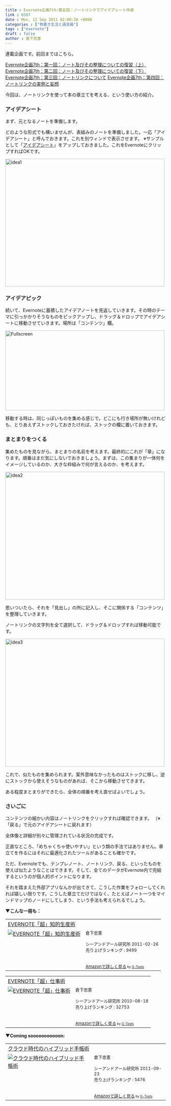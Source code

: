 ```yaml
---
title : Evernote企画7th:第五回：ノートリンクでアイデアシート作成
link : 6507
date : Mon, 12 Sep 2011 02:00:26 +0000
categories : ["物書き生活と道具箱"]
tags : ["evernote"]
draft : false
author : 倉下忠憲
---
```


連載企画です。前回まではこちら。

<a href="https://rashita.net/blog/?p=6485">Evernote企画7th：第一回：ノート及びその整理についての復習（上）</a>
<a href="https://rashita.net/blog/?p=6488">Evernote企画7th：第二回：ノート及びその整理についての復習（下）</a>
<a href="https://rashita.net/blog/?p=6493">Evernote企画7th：第三回：ノートリンクについて</a>
<a href="https://rashita.net/blog/?p=6496">Evernote企画7th：第四回：ノートリンクの実例と妄想</a>

今回は、ノートリンクを使って本の章立てを考える、という使い方の紹介。

<h3>アイデアシート</h3>
まず、元となるノートを準備します。

どのような形式でも構いませんが、表組みのノートを準備しました。一応「アイデアシート」と呼んでおきます。これを別ウィンドで表示させます。
※サンプルとして「<a href="http://dl.dropbox.com/u/554861/ideaNote3.html">アイデアシート</a>」をアップしておきました。これをEvernoteにクリップすればOKです。

<a href="https://rashita.net/blog/wp-content/uploads/2011/09/idea1.jpg"><img src="https://rashita.net/blog/wp-content/uploads/2011/09/idea1-1024x810.jpg" alt="idea1" title="idea1" width="500" height="400" class="alignnone size-large wp-image-6514" /></a>

<h3>アイデアピック</h3>
続いて、Evernoteに蓄積したアイデアノートを見返していきます。その時のテーマに引っかかりそうなものをピックアップし、ドラッグ＆ドロップでアイデアシートに移動させていきます。場所は「コンテンツ」欄。

<a href="https://rashita.net/blog/wp-content/uploads/2011/09/Fullscreen.jpg"><img src="https://rashita.net/blog/wp-content/uploads/2011/09/Fullscreen-1024x575.jpg" alt="Fullscreen" title="Fullscreen" width="500" height="250" class="alignnone size-large wp-image-6510" /></a>

移動する時は、同じっぽいものを集める感じで。どこにも行き場所が無いけれども、とりあえずストックしておきたければ、ストックの欄に置いておきます。


<h3>まとまりをつくる</h3>
集めたものを見ながら、まとまりの名前を考えます。最終的にこれが「章」になります。順番はまだ気にしないでおきましょう。まずは、この集まりが一体何をイメージしているのか、大きな枠組みで何が言えるのか、を考えます。

<a href="https://rashita.net/blog/wp-content/uploads/2011/09/idea2.jpg"><img src="https://rashita.net/blog/wp-content/uploads/2011/09/idea2-1024x810.jpg" alt="idea2" title="idea2" width="500" height="400" class="alignnone size-large wp-image-6515" /></a>

思いついたら、それを「見出し」の所に記入し、そこに関係する「コンテンツ」を整理していきます。

ノートリンクの文字列を全て選択して、ドラッグ＆ドロップすれば移動可能です。

<a href="https://rashita.net/blog/wp-content/uploads/2011/09/idea3.jpg"><img src="https://rashita.net/blog/wp-content/uploads/2011/09/idea3-1024x810.jpg" alt="idea3" title="idea3" width="500" height="400" class="alignnone size-large wp-image-6516" /></a>

これで、似たものを集められます。案外意味なかったものはストックに移し、逆にストックから使えそうなものがあれば、そこから移動させてきます。

ある程度まとまりができたら、全体の順番を考え直せばよいでしょう。

<h3>さいごに</h3>
コンテンツの細かい内容はノートリンクをクリックすれば確認できます。
（※「戻る」で元のアイデアシートに戻れます）

全体像と詳細が別々に管理されている状況の完成です。

正直なところ、「めちゃくちゃ使いやすい」という類の手法ではありません。章立てを作るにはそれに最適化されたツールがあることも確かです。

ただ、Evernoteでも、テンプレノート、ノートリンク、戻る、といったものを使えば似たようなことはできます。そして、全てのデータがEvernote内で完結するというのが個人的ポイントになります。

それを踏まえた外部アプリなんかが出てきて、こうした作業をフォローしてくれれば嬉しい限りです。こうした章立てだけではなく、たとえばノート一つをマインドマップのノードにしてしまう、という手法も考えられるでしょう。

<strong>▼こんな一冊も：</strong>
<table  border="0" cellpadding="5"><tr><td colspan="2"><a href="http://www.amazon.co.jp/EVERNOTE%E3%80%8C%E8%B6%85%E3%80%8D%E7%9F%A5%E7%9A%84%E7%94%9F%E7%94%A3%E8%A1%93-%E5%80%89%E4%B8%8B%E5%BF%A0%E6%86%B2/dp/4863540817%3FSubscriptionId%3D15SMZCTB9V8NGR2TW082%26tag%3Drashita1000-22%26linkCode%3Dxm2%26camp%3D2025%26creative%3D165953%26creativeASIN%3D4863540817" target="_top">EVERNOTE「超」知的生産術</a><img src="http://www.assoc-amazon.jp/e/ir?t=rashita1000-22&l=ur2&o=9" width="1" height="1" style="border: none;" alt="" /></td></tr><tr><td valign="top"><a href="http://www.amazon.co.jp/EVERNOTE%E3%80%8C%E8%B6%85%E3%80%8D%E7%9F%A5%E7%9A%84%E7%94%9F%E7%94%A3%E8%A1%93-%E5%80%89%E4%B8%8B%E5%BF%A0%E6%86%B2/dp/4863540817%3FSubscriptionId%3D15SMZCTB9V8NGR2TW082%26tag%3Drashita1000-22%26linkCode%3Dxm2%26camp%3D2025%26creative%3D165953%26creativeASIN%3D4863540817" target="_top"><img src="http://ecx.images-amazon.com/images/I/51OnU0cd03L._SL160_.jpg" border="0" alt="EVERNOTE「超」知的生産術" /></a></td><td valign="top"><font size="-1">倉下忠憲 <br /><br />シーアンドアール研究所  2011-02-26<br />売り上げランキング : 9499<br /><br /><br /><a href="http://www.amazon.co.jp/EVERNOTE%E3%80%8C%E8%B6%85%E3%80%8D%E7%9F%A5%E7%9A%84%E7%94%9F%E7%94%A3%E8%A1%93-%E5%80%89%E4%B8%8B%E5%BF%A0%E6%86%B2/dp/4863540817%3FSubscriptionId%3D15SMZCTB9V8NGR2TW082%26tag%3Drashita1000-22%26linkCode%3Dxm2%26camp%3D2025%26creative%3D165953%26creativeASIN%3D4863540817" target="_top">Amazonで詳しく見る</a></font><font size="-2"> by <a href="http://www.goodpic.com/mt/aws/index.html" >G-Tools</a></font></td></tr></table>


<table  border="0" cellpadding="5"><tr><td colspan="2"><a href="http://www.amazon.co.jp/EVERNOTE%E3%80%8C%E8%B6%85%E3%80%8D%E4%BB%95%E4%BA%8B%E8%A1%93-%E5%80%89%E4%B8%8B%E5%BF%A0%E6%86%B2/dp/4863540728%3FSubscriptionId%3D15SMZCTB9V8NGR2TW082%26tag%3Drashita1000-22%26linkCode%3Dxm2%26camp%3D2025%26creative%3D165953%26creativeASIN%3D4863540728" target="_top">EVERNOTE「超」仕事術</a><img src="http://www.assoc-amazon.jp/e/ir?t=rashita1000-22&l=ur2&o=9" width="1" height="1" style="border: none;" alt="" /></td></tr><tr><td valign="top"><a href="http://www.amazon.co.jp/EVERNOTE%E3%80%8C%E8%B6%85%E3%80%8D%E4%BB%95%E4%BA%8B%E8%A1%93-%E5%80%89%E4%B8%8B%E5%BF%A0%E6%86%B2/dp/4863540728%3FSubscriptionId%3D15SMZCTB9V8NGR2TW082%26tag%3Drashita1000-22%26linkCode%3Dxm2%26camp%3D2025%26creative%3D165953%26creativeASIN%3D4863540728" target="_top"><img src="http://ecx.images-amazon.com/images/I/51D2v1-KakL._SL160_.jpg" border="0" alt="EVERNOTE「超」仕事術" /></a></td><td valign="top"><font size="-1">倉下忠憲 <br /><br />シーアンドアール研究所  2010-08-18<br />売り上げランキング : 32753<br /><br /><br /><a href="http://www.amazon.co.jp/EVERNOTE%E3%80%8C%E8%B6%85%E3%80%8D%E4%BB%95%E4%BA%8B%E8%A1%93-%E5%80%89%E4%B8%8B%E5%BF%A0%E6%86%B2/dp/4863540728%3FSubscriptionId%3D15SMZCTB9V8NGR2TW082%26tag%3Drashita1000-22%26linkCode%3Dxm2%26camp%3D2025%26creative%3D165953%26creativeASIN%3D4863540728" target="_top">Amazonで詳しく見る</a></font><font size="-2"> by <a href="http://www.goodpic.com/mt/aws/index.html" >G-Tools</a></font></td></tr></table>

<strong>▼Coming sooooooooooon:</strong>
<table  border="0" cellpadding="5"><tr><td colspan="2"><a href="http://www.amazon.co.jp/%E3%82%AF%E3%83%A9%E3%82%A6%E3%83%89%E6%99%82%E4%BB%A3%E3%81%AE%E3%83%8F%E3%82%A4%E3%83%96%E3%83%AA%E3%83%83%E3%83%89%E6%89%8B%E5%B8%B3%E8%A1%93-%E5%80%89%E4%B8%8B%E5%BF%A0%E6%86%B2/dp/4863540914%3FSubscriptionId%3D15SMZCTB9V8NGR2TW082%26tag%3Drashita1000-22%26linkCode%3Dxm2%26camp%3D2025%26creative%3D165953%26creativeASIN%3D4863540914" target="_top">クラウド時代のハイブリッド手帳術</a><img src="http://www.assoc-amazon.jp/e/ir?t=rashita1000-22&l=ur2&o=9" width="1" height="1" style="border: none;" alt="" /></td></tr><tr><td valign="top"><a href="http://www.amazon.co.jp/%E3%82%AF%E3%83%A9%E3%82%A6%E3%83%89%E6%99%82%E4%BB%A3%E3%81%AE%E3%83%8F%E3%82%A4%E3%83%96%E3%83%AA%E3%83%83%E3%83%89%E6%89%8B%E5%B8%B3%E8%A1%93-%E5%80%89%E4%B8%8B%E5%BF%A0%E6%86%B2/dp/4863540914%3FSubscriptionId%3D15SMZCTB9V8NGR2TW082%26tag%3Drashita1000-22%26linkCode%3Dxm2%26camp%3D2025%26creative%3D165953%26creativeASIN%3D4863540914" target="_top"><img src="http://ecx.images-amazon.com/images/I/51f4RT2URdL._SL160_.jpg" border="0" alt="クラウド時代のハイブリッド手帳術" /></a></td><td valign="top"><font size="-1">倉下忠憲 <br /><br />シーアンドアール研究所  2011-09-23<br />売り上げランキング : 5476<br /><br /><br /><a href="http://www.amazon.co.jp/%E3%82%AF%E3%83%A9%E3%82%A6%E3%83%89%E6%99%82%E4%BB%A3%E3%81%AE%E3%83%8F%E3%82%A4%E3%83%96%E3%83%AA%E3%83%83%E3%83%89%E6%89%8B%E5%B8%B3%E8%A1%93-%E5%80%89%E4%B8%8B%E5%BF%A0%E6%86%B2/dp/4863540914%3FSubscriptionId%3D15SMZCTB9V8NGR2TW082%26tag%3Drashita1000-22%26linkCode%3Dxm2%26camp%3D2025%26creative%3D165953%26creativeASIN%3D4863540914" target="_top">Amazonで詳しく見る</a></font><font size="-2"> by <a href="http://www.goodpic.com/mt/aws/index.html" >G-Tools</a></font></td></tr></table>
